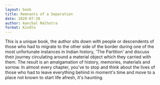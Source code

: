 ```yaml
---
layout: book
title: Remnants of a Separation
date: 2020-07-30
author: Aanchal Malhotra
format: Kindle
---
```


This is a unique book, the author sits down with people or descendents of those who had to migrate to the other side of the border during one of the most unfortunate instances in Indian history, 'The Partition' and discuss their journey circulating around a material object which they carried with them. The result is an amalgamation of history, memories, materials and sorrow. In almost every chapter, you've to stop and think about the lives of those who had to leave everything behind in moment's time and move to a place not known to start life afresh, it's haunting.
